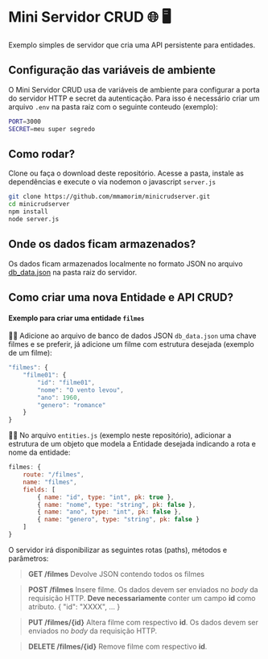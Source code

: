# Mini Servidor CRUD 🌐 🖥️

Exemplo simples de servidor que cria uma API persistente para entidades.  

## Configuração das variáveis de ambiente

O Mini Servidor CRUD usa de variáveis de ambiente para configurar a porta do servidor HTTP e secret da autenticação. Para isso é necessário criar um arquivo `.env` na pasta raiz com o seguinte conteudo (exemplo):

```bash
PORT=3000
SECRET=meu super segredo
```

## Como rodar?

Clone ou faça o download deste repositório. Acesse a pasta, instale as dependências e execute o via nodemon o javascript `server.js`  

```bash
git clone https://github.com/mmamorim/minicrudserver.git
cd minicrudserver
npm install
node server.js
```

## Onde os dados ficam armazenados?

Os dados ficam armazenados localmente no formato JSON no arquivo [db_data.json](db_data.json) na pasta raiz do servidor.

## Como criar uma nova Entidade e API CRUD?

#### Exemplo para criar uma entidade `filmes` 

🧑‍💻 Adicione ao arquivo de banco de dados JSON `db_data.json` uma chave filmes e se preferir, já adicione um filme com estrutura desejada (exemplo de um filme):

~~~javascript 
"filmes": {
    "filme01": {
        "id": "filme01",
        "nome": "O vento levou",
        "ano": 1960,
        "genero": "romance" 
    }
}
~~~

🧑‍💻 No arquivo `entities.js` (exemplo neste repositório), adicionar a estrutura de um objeto que modela a Entidade desejada indicando a rota e nome da entidade:

~~~javascript 
filmes: {
    route: "/filmes",
    name: "filmes",
    fields: [
        { name: "id", type: "int", pk: true },
        { name: "nome", type: "string", pk: false },
        { name: "ano", type: "int", pk: false },
        { name: "genero", type: "string", pk: false }
    ]
}
~~~

O servidor irá disponibilizar as seguintes rotas (paths), métodos e parâmetros:

> **GET 	/filmes**
> Devolve JSON contendo todos os filmes

> **POST 	/filmes**
> Insere filme. Os dados devem ser enviados no *body* da requisição HTTP. 
> **Deve necessariamente** conter um campo **id** como atributo. { "id": "XXXX", ... }

> **PUT 	/filmes/{id}**
> Altera filme com respectivo **id**. Os dados devem ser enviados no *body* da requisição HTTP.

> **DELETE /filmes/{id}**
> Remove filme com respectivo **id**. 


